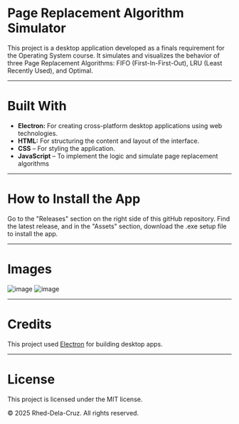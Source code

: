# Page Replacement Algorithm Simulator
This project is a desktop application developed as a finals requirement for the Operating System course. It simulates and visualizes the behavior of three Page Replacement Algorithms: FIFO (First-In-First-Out), LRU (Least Recently Used), and Optimal.
___
# Built With
- **Electron:** For creating cross-platform desktop applications using web technologies.
- **HTML:** For structuring the content and layout of the interface.
- **CSS** – For styling the application.
- **JavaScript** – To implement the logic and simulate page replacement algorithms
___
# How to Install the App
Go to the "Releases" section on the right side of this gitHub repository. Find the latest release, and in the "Assets" section, download the .exe setup file to install the app.
___
# Images
![image](https://github.com/user-attachments/assets/5383bfcd-7b96-4d5f-a491-c87ad443db9b)
![image](https://github.com/user-attachments/assets/538b4b32-185c-4359-90d2-911dbb0d7a7d)


___
# Credits
This project used [Electron](https://www.electronjs.org/) for building desktop apps.
___
# License
This project is licensed under the MIT license.




© 2025 Rhed-Dela-Cruz. All rights reserved.
